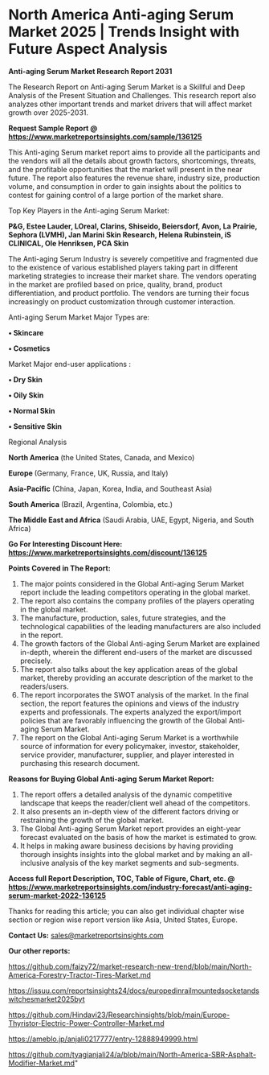 # North America Anti-aging Serum Market 2025 | Trends Insight with Future Aspect Analysis

<strong>Anti-aging Serum Market Research Report 2031</strong>

The Research Report on Anti-aging Serum Market is a Skillful and Deep Analysis of the Present Situation and Challenges. This research report also analyzes other important trends and market drivers that will affect market growth over 2025-2031.

<strong>Request Sample Report @ <a href=https://www.marketreportsinsights.com/sample/136125>https://www.marketreportsinsights.com/sample/136125</a></strong>

This Anti-aging Serum market report aims to provide all the participants and the vendors will all the details about growth factors, shortcomings, threats, and the profitable opportunities that the market will present in the near future. The report also features the revenue share, industry size, production volume, and consumption in order to gain insights about the politics to contest for gaining control of a large portion of the market share.

Top Key Players in the Anti-aging Serum Market:

<strong>P&G, Estee Lauder, LOreal, Clarins, Shiseido, Beiersdorf, Avon, La Prairie, Sephora (LVMH), Jan Marini Skin Research, Helena Rubinstein, iS CLINICAL, Ole Henriksen, PCA Skin</strong>

The Anti-aging Serum Industry is severely competitive and fragmented due to the existence of various established players taking part in different marketing strategies to increase their market share. The vendors operating in the market are profiled based on price, quality, brand, product differentiation, and product portfolio. The vendors are turning their focus increasingly on product customization through customer interaction.

Anti-aging Serum Market Major Types are:

<strong>• Skincare

• Cosmetics</strong>

Market Major end-user applications :

<strong>• Dry Skin

• Oily Skin

• Normal Skin

• Sensitive Skin</strong>

Regional Analysis

</u><strong><b>North America</b></strong> (the United States, Canada, and Mexico)

<strong><b>Europe </b></strong>(Germany, France, UK, Russia, and Italy)

<strong><b>Asia-Pacific</b></strong> (China, Japan, Korea, India, and Southeast Asia)

<strong><b>South America</b></strong> (Brazil, Argentina, Colombia, etc.)

<strong><b>The Middle East and Africa</b></strong> (Saudi Arabia, UAE, Egypt, Nigeria, and South Africa)

<strong>Go For Interesting Discount Here: <a href=https://www.marketreportsinsights.com/discount/136125>https://www.marketreportsinsights.com/discount/136125</a></strong>

<strong>Points Covered in The Report:</strong>
<ol>
  <li>The major points considered in the Global Anti-aging Serum Market report include the leading competitors operating in the global market.</li>
  <li>The report also contains the company profiles of the players operating in the global market.</li>
  <li>The manufacture, production, sales, future strategies, and the technological capabilities of the leading manufacturers are also included in the report.</li>
  <li>The growth factors of the Global Anti-aging Serum Market are explained in-depth, wherein the different end-users of the market are discussed precisely.</li>
  <li>The report also talks about the key application areas of the global market, thereby providing an accurate description of the market to the readers/users.</li>
  <li>The report incorporates the SWOT analysis of the market. In the final section, the report features the opinions and views of the industry experts and professionals. The experts analyzed the export/import policies that are favorably influencing the growth of the Global Anti-aging Serum Market.</li>
  <li>The report on the Global Anti-aging Serum Market is a worthwhile source of information for every policymaker, investor, stakeholder, service provider, manufacturer, supplier, and player interested in purchasing this research document.</li>
</ol>
<strong>Reasons for Buying Global Anti-aging Serum Market Report:</strong>

<ol>
  <li>The report offers a detailed analysis of the dynamic competitive landscape that keeps the reader/client well ahead of the competitors.</li>
  <li>It also presents an in-depth view of the different factors driving or restraining the growth of the global market.</li>
  <li>The Global Anti-aging Serum Market report provides an eight-year forecast evaluated on the basis of how the market is estimated to grow.</li>
  <li>It helps in making aware business decisions by having providing thorough insights insights into the global market and by making an all-inclusive analysis of the key market segments and sub-segments.</li>
</ol>
<strong>Access full Report Description, TOC, Table of Figure, Chart, etc. @ <a href=https://www.marketreportsinsights.com/industry-forecast/anti-aging-serum-market-2022-136125>https://www.marketreportsinsights.com/industry-forecast/anti-aging-serum-market-2022-136125</a></strong>


Thanks for reading this article; you can also get individual chapter wise section or region wise report version like Asia, United States, Europe.

<strong>Contact Us:</strong>
sales@marketreportsinsights.com

<strong>Our other reports:</strong>

<a href=https://github.com/faizy72/market-research-new-trend/blob/main/North-America-Forestry-Tractor-Tires-Market.md>https://github.com/faizy72/market-research-new-trend/blob/main/North-America-Forestry-Tractor-Tires-Market.md</a>

<a href=https://issuu.com/reportsinsights24/docs/europedinrailmountedsocketandswitchesmarket2025byt>https://issuu.com/reportsinsights24/docs/europedinrailmountedsocketandswitchesmarket2025byt</a>

<a href=https://github.com/Hindavi23/Researchinsights/blob/main/Europe-Thyristor-Electric-Power-Controller-Market.md>https://github.com/Hindavi23/Researchinsights/blob/main/Europe-Thyristor-Electric-Power-Controller-Market.md</a>

<a href=https://ameblo.jp/anjali0217777/entry-12888949999.html>https://ameblo.jp/anjali0217777/entry-12888949999.html</a>

<a href=https://github.com/tyagianjali24/a/blob/main/North-America-SBR-Asphalt-Modifier-Market.md>https://github.com/tyagianjali24/a/blob/main/North-America-SBR-Asphalt-Modifier-Market.md</a>"

